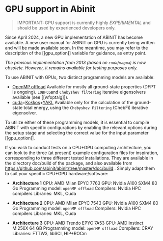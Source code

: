 # GPU support in Abinit

> IMPORTANT:
GPU support is currently highly *EXPERIMENTAL* and should be used by experienced developers only.

Since April 2024, a new GPU implementation of ABINIT has become available.
A new user manual for ABINIT on GPU is currently being written and will be made available soon. In the meantime, you may refer to the description of the [[gpu_option]] variable for guidance, as entry point.

*The previous implementation from 2013 (based on `cuda`/`magma`) is now obsolete. However, it remains available for testing purposes only.*

To use ABINIT with GPUs, two distinct programming models are available:
- [OpenMP offload](https://www.openmp.org/specifications/)
  Available for mostly all ground-state properties (DFPT is ongoing). `LOBPCG`and `Chebyshev filtering` iterative eigensolvers available (see [[wfoptalg]]).
-  [cuda](https://docs.nvidia.com/cuda)+[Kokkos](https://github.com/kokkos/kokkos)+[YAKL](https://github.com/mrnorman/YAKL)
  Available only for the calculation of the ground-state total energy, using the `Chebyshev Filtering` (ChebFi) iterative eigensolver.

To utilize either of these programming models, it is essential to compile ABINIT with specific configurations by enabling the relevant options during the setup stage and selecting the correct value for the input parameter [[gpu_option]].

If you wish to conduct tests on a CPU+GPU computing architecture, you can look to the three (at present) example configuration files for inspiration,
corresponding to three different tested installations. 
They are available in the directory doc/build of the package, and also available from
<https://github.com/abinit/abinit/tree/master/doc/build> .
Simply adapt them to suit your specific CPU+GPU hardware/software:

- **Architecture 1**
   CPU: AMD Milan EPYC 7763
   GPU: Nvidia A100 SXM4 80 Go
   Programming model: `openMP offload`
   Compilers: Nvidia HPC compilers
   Libraries: MKL, Cuda
    
- **Architecture 2**
   CPU: AMD Milan EPYC 7543
   GPU: Nvidia A100 SXM4 80 Go
   Programming model: `openMP offload`
   Compilers: Nvidia HPC compilers
   Libraries: MKL, Cuda
      
- **Architecture 3**
   CPU: AMD Trendo EPYC 7A53
   GPU: AMD Instinct MI250X 64 GB
   Programming model: `openMP offload`
   Compilers: CRAY
   Libraries: FTTW3, libSCI, HIP+ROCm

